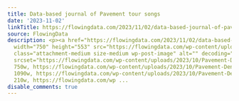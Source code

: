 ```yaml
---
title: Data-based journal of Pavement tour songs
date: '2023-11-02'
linkTitle: https://flowingdata.com/2023/11/02/data-based-journal-of-pavement-tour-songs/
source: FlowingData
description: <p><a href="https://flowingdata.com/2023/11/02/data-based-journal-of-pavement-tour-songs/"><img
  width="750" height="553" src="https://flowingdata.com/wp-content/uploads/2023/10/Pavement-Denise-Lu-750x553.png"
  class="attachment-medium size-medium wp-post-image" alt="" decoding="async" loading="lazy"
  srcset="https://flowingdata.com/wp-content/uploads/2023/10/Pavement-Denise-Lu-750x553.png
  750w, https://flowingdata.com/wp-content/uploads/2023/10/Pavement-Denise-Lu-1090x803.png
  1090w, https://flowingdata.com/wp-content/uploads/2023/10/Pavement-Denise-Lu-210x155.png
  210w, https://flowingdata.com/wp ...
disable_comments: true
---
```

<p><a href="https://flowingdata.com/2023/11/02/data-based-journal-of-pavement-tour-songs/"><img width="750" height="553" src="https://flowingdata.com/wp-content/uploads/2023/10/Pavement-Denise-Lu-750x553.png" class="attachment-medium size-medium wp-post-image" alt="" decoding="async" loading="lazy" srcset="https://flowingdata.com/wp-content/uploads/2023/10/Pavement-Denise-Lu-750x553.png 750w, https://flowingdata.com/wp-content/uploads/2023/10/Pavement-Denise-Lu-1090x803.png 1090w, https://flowingdata.com/wp-content/uploads/2023/10/Pavement-Denise-Lu-210x155.png 210w, https://flowingdata.com/wp ...